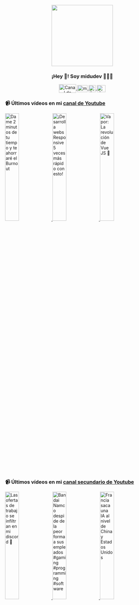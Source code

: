 <p align="center" width="300">
   <img align="center" width="200" src="https://user-images.githubusercontent.com/1561955/106762302-fda9de00-6635-11eb-99be-3ef744e60c0e.png" />
   <h3 align="center">¡Hey 👋! Soy midudev 👨🏻‍💻</h3>
</p>

<p align="center">
   <a href="https://twitch.tv/midudev" target="blank">
    <img align="center" src="https://upload.wikimedia.org/wikipedia/commons/c/ce/Twitch_logo_2019.svg" alt="Canal de Twitch de midudev" height="28px" width="56px" />
  </a>
  <span style="width: 8px;"> </span>
   <a href="https://youtube.com/midudev" target="blank">
    <img align="center" src="https://upload.wikimedia.org/wikipedia/commons/0/09/YouTube_full-color_icon_%282017%29.svg" alt="midudev" height="23px" width="33px" />
  </a>
  <span style="width: 8px;"> </span>
  <a href="https://instagram.com/midu.dev" target="blank">
    <img align="center" src="https://upload.wikimedia.org/wikipedia/commons/e/e7/Instagram_logo_2016.svg" alt="Canal de Instagram de midu.dev" height="23px" width="23px" />
  </a>
  <span style="width: 8px;"> </span>
  <a href="https://twitter.com/midudev" target="blank">
    <img align="center" src="https://upload.wikimedia.org/wikipedia/commons/thumb/6/6f/Logo_of_Twitter.svg/2491px-Logo_of_Twitter.svg.png" alt="Canal de Twitter de midudev" height="23px" width="28px" />
  </a>
</p>

### 📹 Últimos vídeos en mi [canal de Youtube](https://youtube.com/midudev?sub_confirmation=1)

<a href='https://youtu.be/PcyJtX8gBPI' target='_blank'>
  <img width='30%' src='https://img.youtube.com/vi/PcyJtX8gBPI/mqdefault.jpg' alt='Dame 2 minutos de tu tiempo y te ahorraré el Burnout' />
</a>
<a href='https://youtu.be/sGsNPJGSE_Q' target='_blank'>
  <img width='30%' src='https://img.youtube.com/vi/sGsNPJGSE_Q/mqdefault.jpg' alt='¡Desarrolla webs Responsive 5 veces más rápido con esto!' />
</a>
<a href='https://youtu.be/OHgSb6Z5tks' target='_blank'>
  <img width='30%' src='https://img.youtube.com/vi/OHgSb6Z5tks/mqdefault.jpg' alt='Vapor: La revolución de Vue JS 🤯' />
</a>

### 📹 Últimos vídeos en mi [canal secundario de Youtube](https://youtube.com/midulive?sub_confirmation=1)

<a href='https://youtu.be/8FWeiFRRpeA' target='_blank'>
  <img width='30%' src='https://img.youtube.com/vi/8FWeiFRRpeA/mqdefault.jpg' alt='Las ofertas de trabajo se infiltran en mi discord 💩' />
</a>
<a href='https://youtu.be/WTHmGeW-yoM' target='_blank'>
  <img width='30%' src='https://img.youtube.com/vi/WTHmGeW-yoM/mqdefault.jpg' alt='Bandai Namco despide de la peor forma a sus empleados #gaming #programming #software' />
</a>
<a href='https://youtu.be/_MZO3Deb9oY' target='_blank'>
  <img width='30%' src='https://img.youtube.com/vi/_MZO3Deb9oY/mqdefault.jpg' alt='Francia saca una IA al nivel de China y Estados Unidos' />
</a>